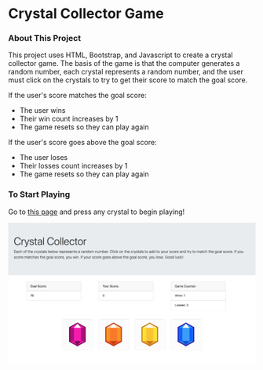 # Crystal Collector Game

### About This Project
This project uses HTML, Bootstrap, and Javascript to create a crystal collector game. The basis of the game is that the computer generates a random number, each crystal represents a random number, and the user must click on the crystals to try to get their score to match the goal score.

If the user's score matches the goal score:
* The user wins
* Their win count increases by 1
* The game resets so they can play again

If the user's score goes above the goal score:
* The user loses
* Their losses count increases by 1
* The game resets so they can play again

### To Start Playing
Go to [this page](https://carmcollins.github.io/crystal-collector/) and press any crystal to begin playing!

<img src="assets/images/game.png">